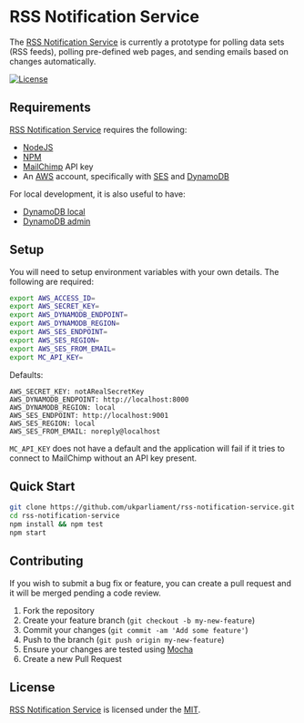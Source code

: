 # RSS Notification Service
The [RSS Notification Service][rns] is currently a prototype for polling data sets (RSS feeds), polling pre-defined web pages, and sending emails based on changes automatically.

[![License][shield-license]][info-license]

## Requirements
[RSS Notification Service][rns] requires the following:
* [NodeJS][node]
* [NPM][npm]
* [MailChimp][mailchimp] API key
* An [AWS][aws] account, specifically with [SES][ses] and [DynamoDB][ddb]

For local development, it is also useful to have:
* [DynamoDB local][ddbl]
* [DynamoDB admin][ddba]

## Setup
You will need to setup environment variables with your own details. The following are required:
```bash
export AWS_ACCESS_ID=
export AWS_SECRET_KEY=
export AWS_DYNAMODB_ENDPOINT=
export AWS_DYNAMODB_REGION=
export AWS_SES_ENDPOINT=
export AWS_SES_REGION=
export AWS_SES_FROM_EMAIL=
export MC_API_KEY=
```

Defaults:
```AWS_ACCESS_ID: notARealAccessId
AWS_SECRET_KEY: notARealSecretKey
AWS_DYNAMODB_ENDPOINT: http://localhost:8000
AWS_DYNAMODB_REGION: local
AWS_SES_ENDPOINT: http://localhost:9001
AWS_SES_REGION: local
AWS_SES_FROM_EMAIL: noreply@localhost
```

`MC_API_KEY` does not have a default and the application will fail if it tries to connect to MailChimp without an API key present.

## Quick Start
```bash
git clone https://github.com/ukparliament/rss-notification-service.git
cd rss-notification-service
npm install && npm test
npm start
```

## Contributing
If you wish to submit a bug fix or feature, you can create a pull request and it will be merged pending a code review.

1. Fork the repository
1. Create your feature branch (`git checkout -b my-new-feature`)
1. Commit your changes (`git commit -am 'Add some feature'`)
1. Push to the branch (`git push origin my-new-feature`)
1. Ensure your changes are tested using [Mocha][mocha]
1. Create a new Pull Request

## License
[RSS Notification Service][rns] is licensed under the [MIT][info-license].

[rns]: https://github.com/ukparliament/rss-notification-service
[node]: https://nodejs.org/
[npm]: https://www.npmjs.com/
[aws]: https://aws.amazon.com/
[mailchimp]: https://mailchimp.com
[ses]: https://aws.amazon.com/ses/
[ddb]: https://aws.amazon.com/dynamodb/
[ddbl]: https://docs.aws.amazon.com/amazondynamodb/latest/developerguide/DynamoDBLocal.html
[ddba]: https://github.com/aaronshaf/dynamodb-admin
[mocha]: https://mochajs.org/

[info-license]:   https://github.com/ukparliament/rss-notification-service/blob/master/LICENSE
[shield-license]: https://img.shields.io/badge/license-MIT-blue.svg
